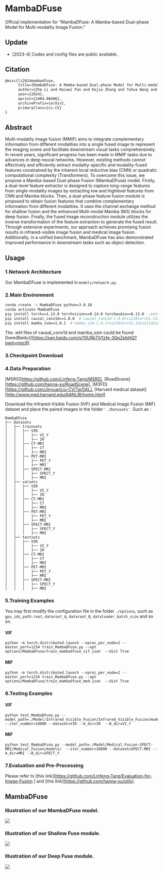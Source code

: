 # MambaDFuse

Official implementation for “MambaDFuse: A Mamba-based Dual-phase Model for Multi-modality Image Fusion.”

## Update

- [2023-4] Codes and config files are public available.

## Citation

```tex
@misc{li2024mambadfuse,
      title={MambaDFuse: A Mamba-based Dual-phase Model for Multi-modality Image Fusion}, 
      author={Zhe Li and Haiwei Pan and Kejia Zhang and Yuhua Wang and Fengming Yu},
      year={2024},
      eprint={2404.08406},
      archivePrefix={arXiv},
      primaryClass={cs.CV}
}
```

## Abstract

Multi-modality image fusion (MMIF) aims to integrate complementary information from different modalities into a single fused image to represent the imaging scene and facilitate downstream visual tasks comprehensively. In recent years, significant progress has been made in MMIF tasks due to advances in deep neural networks. However, existing methods cannot effectively and efficiently extract modality-specific and modality-fused features constrained by the inherent local reductive bias (CNN) or quadratic computational complexity (Transformers). To overcome this issue, we propose a Mamba-based Dual-phase Fusion (MambaDFuse) model. Firstly, a dual-level feature extractor is designed to capture long-range features from single-modality images by extracting low and highlevel features from CNN and Mamba blocks. Then, a dual-phase feature fusion module is proposed to obtain fusion features that combine complementary information from different modalities. It uses the channel exchange method for shallow fusion and the enhanced Multi-modal Mamba (M3) blocks for deep fusion. Finally, the fused image reconstruction module utilizes the inverse transformation of the feature extraction to generate the fused result. Through extensive experiments, our approach achieves promising fusion results in infrared-visible image fusion and medical image fusion. Additionally, in a unified benchmark, MambaDFuse has also demonstrated improved performance in downstream tasks such as object detection.

## Usage

### 1.Network Architecture

Our MambaDFuse is implemented in `models/network.py`.

### 2.Main Environment

```bash
conda create -n MambaDFuse python=3.8.18
conda activate MambaDFuse
pip install torch==1.13.0 torchvision==0.14.0 torchaudio==0.13.0 --extra-index-url https://download.pytorch.org/whl/cu117
pip install causal_conv1d==1.0.0  # causal_conv1d-1.0.0+cu118torch1.13cxx11abiFALSE-cp38-cp38-linux_x86_64.whl
pip install mamba_ssm==1.0.1  # mamba_ssm-1.0.1+cu118torch1.13cxx11abiFALSE-cp38-cp38-linux_x86_64.whl
```

The .whl files of causal_conv1d and mamba_ssm could be found [here(Baidu)][https://pan.baidu.com/s/1SURk7jV1zfe-3QpZpbtljQ?pwd=mpc8].

### 3.Checkpoint  Download 

### 4.Data Preparation

[MSRS][https://github.com/Linfeng-Tang/MSRS], [RoadScene][https://github.com/hanna-xu/RoadScene], [M3FD][https://github.com/JinyuanLiu-CV/TarDAL], [Harvard medical dataset][http://www.med.harvard.edu/AANLIB/home.html]

Download the Infrared-Visible Fusion (IVF) and Medical Image Fusion (MIF) dataset and place the paired images in the folder `'./Datasets'`. Such as :

```
MambaDFuse
├── Datasets
│   ├── trainsets
│   │   ├── VIR
│   │   │   ├── VI_Y
│   │   │   ├── IR
│   │   ├── CT-MRI
│   │   │   ├── CT
│   │   │   ├── MRI
│   │   ├── PET-MRI
│   │   │   ├── PET_Y
│   │   │   ├── MRI
│   │   ├── SPECT-MRI
│   │   │   ├── SPECT_Y
│   │   │   ├── MRI
│   ├── valsets
│   │   ├── VIR
│   │   │   ├── VI_Y
│   │   │   ├── IR
│   │   ├── CT-MRI
│   │   │   ├── CT
│   │   │   ├── MRI
│   │   ├── PET-MRI
│   │   │   ├── PET_Y
│   │   │   ├── MRI
│   │   ├── SPECT-MRI
│   │   │   ├── SPECT_Y
│   │   │   ├── MRI
│   ├── testsets
│   │   ├── VIR
│   │   │   ├── VI_Y
│   │   │   ├── IR
│   │   ├── CT-MRI
│   │   │   ├── CT
│   │   │   ├── MRI
│   │   ├── PET-MRI
│   │   │   ├── PET_Y
│   │   │   ├── MRI
│   │   ├── SPECT-MRI
│   │   │   ├── SPECT_Y
│   │   │   ├── MRI

```

### 5.Training Examples

You may first modify the configuration file in the folder `./options`, such as `gpu_ids`, `path.root`, `dataroot_A`, `dataroot_B`, `dataloader_batch_size` and so on.

#### VIF

```
python -m torch.distributed.launch --nproc_per_node=2 --master_port=1234 train_MambaDFuse.py --opt options/MambaDFuse/train_mambadfuse_vif.json  --dist True
```

#### MIF

```
python -m torch.distributed.launch --nproc_per_node=2 --master_port=1234 train_MambaDFuse.py --opt options/MambaDFuse/train_mambadfuse_med.json  --dist True
```

### 6.Testing Examples

#### VIF

```
python test_MambaDFuse.py --model_path=./Model/Infrared_Visible_Fusion/Infrared_Visible_Fusion/models/ --iter_number=10000 --dataset=VIR --A_dir=IR  --B_dir=VI_Y
```

#### MIF

```
python test_MambaDFuse.py --model_path=./Model/Medical_Fusion-SPECT-MRI/Medical_Fusion/models/  --iter_number=10000 --dataset=SPECT-MRI --A_dir=MRI --B_dir=SPECT_Y
```

### 7.Evaluation and Pre-Processing

Please refer to [this link][https://github.com/Linfeng-Tang/Evaluation-for-Image-Fusion ] and [this link][https://github.com/hanna-xu/utils].

## MambaDFuse

### Illustration of our MambaDFuse model.

![](./overall.png)

### Illustration of our Shallow Fuse module.

![](https://lizhe1228-img-1301547619.cos.ap-beijing.myqcloud.com/img/202404232211742.png)

### Illustration of our Deep Fuse module.

![](https://lizhe1228-img-1301547619.cos.ap-beijing.myqcloud.com/img/202404232212825.png)
